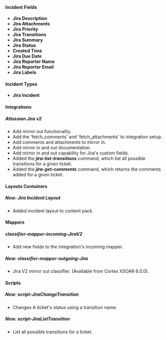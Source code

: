 
#### Incident Fields
- **Jira Description**
- **Jira Attachments**
- **Jira Priority**
- **Jira Transitions**
- **Jira Summary**
- **Jira Status**
- **Created Time**
- **Jira Due Date**
- **Jira Reporter Name**
- **Jira Reporter Email**
- **Jira Labels**

#### Incident Types
- **Jira Incident**

#### Integrations
##### Atlassian Jira v2
- Add mirror out functionality.
- Add the 'fetch_comments' and 'fetch_attachments' to integration setup.
- Add comments and attachments to mirror in.
- Add mirror in and out documentation.
- Add mirror in and out capability for Jira's custom fields.
- Added the ***jira-list-transitions*** command, which list all possible transitions for a given ticket.
- Added the ***jira-get-comments*** command, which returns the comments added for a given ticket.

#### Layouts Containers
##### New: Jira Incident Layout
- Added incident layout to content pack.

#### Mappers
##### classifier-mapper-incoming-JiraV2
- Add new fields to the integration's incoming mapper.
##### New: classifier-mapper-outgoing-Jira
- Jira V2 mirror out classifier. (Available from Cortex XSOAR 6.0.0).


#### Scripts
##### New: script-JiraChangeTransition
- Changes A ticket's status using a transition name.
##### New: script-JiraListTransition
- List all possible transitions for a ticket.
